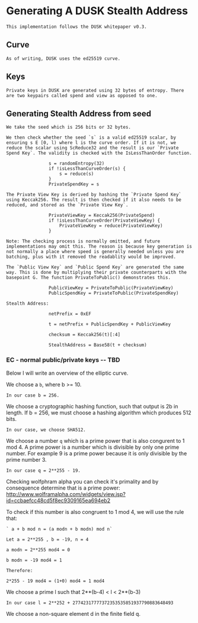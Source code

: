 # Generating A DUSK Stealth Address

    This implementation follows the DUSK whitepaper v0.3.

## Curve 

    As of writing, DUSK uses the ed25519 curve.

## Keys 

    Private keys in DUSK are generated using 32 bytes of entropy. There are two keypairs called spend and view as opposed to one. 

## Generating Stealth Address from seed

    We take the seed which is 256 bits or 32 bytes.

    We then check whether the seed `s` is a valid ed25519 scalar, by ensuring s E [0, l) where l is the curve order. If it is not, we reduce the scalar using ScReduce32 and the result is our `Private Spend Key`. The validity is checked with the IsLessThanOrder function.

                    s = randomEntropy(32)
                    if !isLessThanCurveOrder(s) {
                        s = reduce(s)
                    }
                    PrivateSpendKey = s

    The Private View Key is derived by hashing the `Private Spend Key` using Keccak256. The result is then checked if it also needs to be reduced, and stored as the `Private View Key`.

                    PrivateViewKey = Keccak256(PrivateSpend)
                    if !isLessThanCurveOrder(PrivateViewKey) {
                        PrivateViewKey = reduce(PrivateViewKey)
                    }

    Note: The checking process is normally omitted, and future implementations may omit this. The reason is because key generation is not normally a place where speed is generally needed unless you are batching, plus with it removed the readablity would be improved.

    The `Public View Key` and `Public Spend Key` are generated the same way. This is done by multiplying their private counterparts with the basepoint G. The function PrivateToPublic() demonstrates this.

                    PublicViewKey = PrivateToPublic(PrivateViewKey)
                    PublicSpendKey = PrivateToPublic(PrivateSpendKey)

    Stealth Address:

                    netPrefix = 0xEF

                    t = netPrefix + PublicSpendKey + PublicViewKey 

                    checksum = Keccak256(t)[:4]

                    StealthAddress = Base58(t + checksum)

### EC - normal public/private keys -- TBD

Below I will write an overview of the elliptic curve.

We choose a `b`, where b >= 10. 

    In our case b = 256.

We choose a cryptographic hashing function, such that output is 2b in length.
If b = 256, we must choose a hashing algorithm which produces 512 bits. 

    In our case, we choose SHA512.

We choose a number `q` which is a prime power that is also congurent to 1 mod 4. A prime power is a number which is divisible by only one prime number. For example 9 is a prime power because it is only divisible by the prime number 3.

    In our case q = 2**255 - 19.

Checking wolfphram alpha you can check it's primality and by consequence determine that is a prime power: http://www.wolframalpha.com/widgets/view.jsp?id=ccbaefcc48cd5f8ec9309165ea694eb2

To check if this number is also congruent to 1 mod 4, we will use the rule that:

    ` a + b mod n = (a modn + b modn) mod n`

    Let a = 2**255 , b = -19, n = 4

    a modn = 2**255 mod4 = 0

    b modn = -19 mod4 = 1

    Therefore: 
    
    2*255 - 19 mod4 = (1+0) mod4 = 1 mod4 

We choose a prime l such that 2**(b-4) < l < 2**(b-3)

    In our case l = 2**252 + 27742317777372353535851937790883648493

We choose a non-square element d in the finite field q. 

